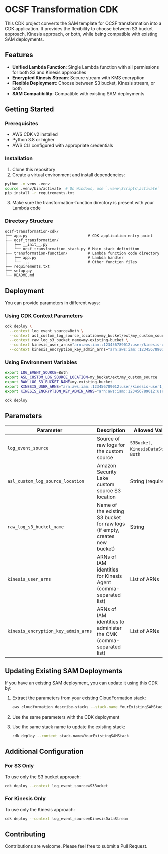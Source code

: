 # OCSF Transformation CDK

This CDK project converts the SAM template for OCSF transformation into a CDK application. It provides the flexibility to choose between S3 bucket approach, Kinesis approach, or both, while being compatible with existing SAM deployments.

## Features

- **Unified Lambda Function**: Single Lambda function with all permissions for both S3 and Kinesis approaches
- **Encrypted Kinesis Stream**: Secure stream with KMS encryption
- **Flexible Deployment**: Choose between S3 bucket, Kinesis stream, or both
- **SAM Compatibility**: Compatible with existing SAM deployments

## Getting Started

### Prerequisites

- AWS CDK v2 installed
- Python 3.8 or higher
- AWS CLI configured with appropriate credentials

### Installation

1. Clone this repository
2. Create a virtual environment and install dependencies:

```bash
python -m venv .venv
source .venv/bin/activate  # On Windows, use `.venv\Scripts\activate`
pip install -r requirements.txt
```

3. Make sure the transformation-function directory is present with your Lambda code

### Directory Structure

```
ocsf-transformation-cdk/
├── app.py                           # CDK application entry point
├── ocsf_transformation/
│   ├── __init__.py
│   └── ocsf_transformation_stack.py # Main stack definition
├── transformation-function/         # Lambda function code directory
│   ├── app.py                       # Lambda handler
│   └── ...                          # Other function files
├── requirements.txt
├── setup.py
└── README.md
```

## Deployment

You can provide parameters in different ways:

### Using CDK Context Parameters

```bash
cdk deploy \
  --context log_event_source=Both \
  --context asl_custom_log_source_location=my_bucket/ext/my_custom_source \
  --context raw_log_s3_bucket_name=my-existing-bucket \
  --context kinesis_user_arns="arn:aws:iam::123456789012:user/kinesis-user1,arn:aws:iam::123456789012:user/kinesis-user2" \
  --context kinesis_encryption_key_admin_arns="arn:aws:iam::123456789012:user/key-admin"
```

### Using Environment Variables

```bash
export LOG_EVENT_SOURCE=Both
export ASL_CUSTOM_LOG_SOURCE_LOCATION=my_bucket/ext/my_custom_source
export RAW_LOG_S3_BUCKET_NAME=my-existing-bucket
export KINESIS_USER_ARNS="arn:aws:iam::123456789012:user/kinesis-user1,arn:aws:iam::123456789012:user/kinesis-user2"
export KINESIS_ENCRYPTION_KEY_ADMIN_ARNS="arn:aws:iam::123456789012:user/key-admin"

cdk deploy
```

## Parameters

| Parameter | Description | Allowed Values | Default |
|-----------|-------------|----------------|---------|
| `log_event_source` | Source of raw logs for the custom source | `S3Bucket`, `KinesisDataStream`, `Both` | `Both` |
| `asl_custom_log_source_location` | Amazon Security Lake custom source S3 location | String (required) | - |
| `raw_log_s3_bucket_name` | Name of the existing S3 bucket for raw logs (if empty, creates new bucket) | String | `""` |
| `kinesis_user_arns` | ARNs of IAM identities for Kinesis Agent (comma-separated list) | List of ARNs | `[]` |
| `kinesis_encryption_key_admin_arns` | ARNs of IAM identities to administer the CMK (comma-separated list) | List of ARNs | `[]` |

## Updating Existing SAM Deployments

If you have an existing SAM deployment, you can update it using this CDK by:

1. Extract the parameters from your existing CloudFormation stack:
   ```bash
   aws cloudformation describe-stacks --stack-name YourExistingSAMStack
   ```

2. Use the same parameters with the CDK deployment
3. Use the same stack name to update the existing stack:
   ```bash
   cdk deploy --context stack-name=YourExistingSAMStack
   ```

## Additional Configuration

### For S3 Only

To use only the S3 bucket approach:

```bash
cdk deploy --context log_event_source=S3Bucket
```

### For Kinesis Only

To use only the Kinesis approach:

```bash
cdk deploy --context log_event_source=KinesisDataStream
```

## Contributing

Contributions are welcome. Please feel free to submit a Pull Request.
